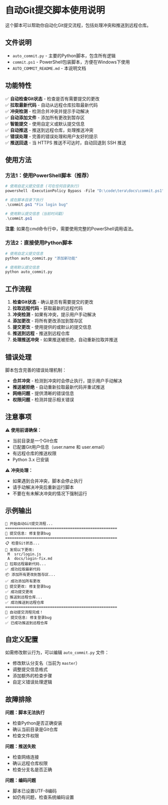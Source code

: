 # 自动Git提交脚本使用说明

这个脚本可以帮助你自动化Git提交流程，包括处理冲突和推送到远程仓库。

## 文件说明

- `auto_commit.py` - 主要的Python脚本，包含所有逻辑
- `commit.ps1` - PowerShell包装脚本，方便在Windows下使用
- `AUTO_COMMIT_README.md` - 本说明文档

## 功能特性

✅ **自动检查Git状态** - 检查是否有需要提交的更改  
✅ **拉取最新代码** - 自动从远程仓库拉取最新代码  
✅ **冲突检测** - 检测合并冲突并提示手动解决  
✅ **自动添加文件** - 添加所有更改到暂存区  
✅ **智能提交** - 使用自定义或默认提交信息  
✅ **自动推送** - 推送到远程仓库，处理推送冲突  
✅ **错误处理** - 完善的错误处理和用户友好的提示  
✅ **推送回退** - 当 HTTPS 推送不可达时，自动回退到 SSH 推送  

## 使用方法

### 方法1：使用PowerShell脚本（推荐）

```powershell
# 使用自定义提交信息 (可在任何目录执行)
powershell -ExecutionPolicy Bypass -File "D:\code\tera\docs\commit.ps1" "Fix login bug"

# 或在脚本目录下执行
.\commit.ps1 "Fix login bug"

# 使用默认提交信息（当前时间戳）
.\commit.ps1
```

**注意**: 如果在cmd命令行中，需要使用完整的PowerShell调用语法。

### 方法2：直接使用Python脚本

```bash
# 使用自定义提交信息
python auto_commit.py "添加新功能"

# 使用默认提交信息
python auto_commit.py
```

## 工作流程

1. **检查Git状态** - 确认是否有需要提交的更改
2. **拉取远程代码** - 获取最新的远程代码
3. **冲突检测** - 如果有冲突，提示用户手动解决
4. **添加更改** - 将所有更改添加到暂存区
5. **提交更改** - 使用提供的或默认的提交信息
6. **推送到远程** - 推送到远程仓库
7. **处理推送冲突** - 如果推送被拒绝，自动重新拉取并推送

## 错误处理

脚本包含完善的错误处理机制：

- **合并冲突** - 检测到冲突时会停止执行，提示用户手动解决
- **推送被拒绝** - 自动重新拉取最新代码并重试推送
- **网络问题** - 提供清晰的错误信息
- **权限问题** - 检测并提示相关错误

## 注意事项

⚠️ **使用前请确保：**
- 当前目录是一个Git仓库
- 已配置Git用户信息（user.name 和 user.email）
- 有远程仓库的推送权限
- Python 3.x 已安装

⚠️ **冲突处理：**
- 如果遇到合并冲突，脚本会停止执行
- 请手动解决冲突后重新运行脚本
- 不要在有未解决冲突的情况下强制运行

## 示例输出

```
🚀 开始自动Git提交流程...
==================================================
📝 提交信息: 修复登录bug
==================================================
📋 检查Git状态...
📝 发现以下更改:
 M  src/login.js
 A  docs/login-fix.md
🔄 拉取远程最新代码...
✅ 成功拉取最新代码
📦 添加所有更改到暂存区...
✅ 成功添加所有更改
💾 提交更改: 修复登录bug
✅ 成功提交更改
🚀 推送到远程仓库...
✅ 成功推送到远程仓库
==================================================
🎉 自动提交流程完成！
✅ 提交信息: 修复登录bug
✅ 已成功推送到远程仓库
```

## 自定义配置

如需修改默认行为，可以编辑 `auto_commit.py` 文件：

- 修改默认分支名（当前为 `master`）
- 调整提交信息格式
- 添加额外的检查步骤
- 自定义错误处理逻辑

## 故障排除

**问题：脚本无法执行**
- 检查Python是否正确安装
- 确认当前目录是Git仓库
- 检查文件权限

**问题：推送失败**
- 检查网络连接
- 确认远程仓库权限
- 检查分支名是否正确

**问题：编码问题**
- 脚本已设置UTF-8编码
- 如仍有问题，检查系统编码设置